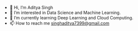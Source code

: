 - 👋 Hi, I’m Aditya Singh
- 👀 I’m interested in Data Science and Machine Learning.
- 🌱 I’m currently learning Deep Learning and Cloud Computing.
- 📫 How to reach me singhaditya7399@gmail.com

<!---
Mr-Holmes03/Mr-Holmes03 is a ✨ special ✨ repository because its `README.md` (this file) appears on your GitHub profile.
You can click the Preview link to take a look at your changes.
--->
